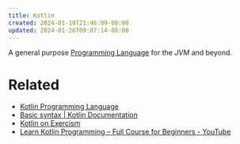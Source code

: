 ```yaml
---
title: Kotlin
created: 2024-01-18T21:46:09-08:00
updated: 2024-01-26T09:07:14-08:00
---
```


A general purpose [Programming Language](Programming%20Language.md)  for the *JVM* and beyond.

# Related

* [Kotlin Programming Language](https://kotlinlang.org)
* [Basic syntax | Kotlin Documentation](https://kotlinlang.org/docs/basic-syntax.html)
* [Kotlin on Exercism](https://exercism.org/tracks/kotlin)
* [Learn Kotlin Programming – Full Course for Beginners - YouTube](https://www.youtube.com/watch?v=EExSSotojVI)
